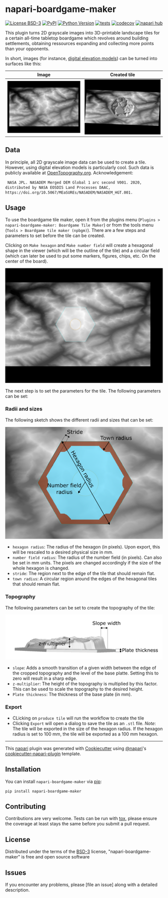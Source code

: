 # napari-boardgame-maker

[![License BSD-3](https://img.shields.io/pypi/l/napari-boardgame-maker.svg?color=green)](https://github.com/jo-mueller/napari-boardgame-maker/raw/main/LICENSE)
[![PyPI](https://img.shields.io/pypi/v/napari-boardgame-maker.svg?color=green)](https://pypi.org/project/napari-boardgame-maker)
[![Python Version](https://img.shields.io/pypi/pyversions/napari-boardgame-maker.svg?color=green)](https://python.org)
[![tests](https://github.com/jo-mueller/napari-boardgame-maker/workflows/tests/badge.svg)](https://github.com/jo-mueller/napari-boardgame-maker/actions)
[![codecov](https://codecov.io/gh/jo-mueller/napari-boardgame-maker/branch/main/graph/badge.svg)](https://codecov.io/gh/jo-mueller/napari-boardgame-maker)
[![napari hub](https://img.shields.io/endpoint?url=https://api.napari-hub.org/shields/napari-boardgame-maker)](https://napari-hub.org/plugins/napari-boardgame-maker)

This plugin turns 2D grayscale images into 3D-printable landscape tiles for a certain all-time tabletop boardgame which revolves around building settlements, obtaining ressources expanding and collecting more points than your opponents.

In short, images (for instance, [digital elevation models](https://en.wikipedia.org/wiki/Digital_elevation_model)) can be turned into surfaces like this:

| Image | Created tile|
| --- | --- |
| <img src="https://github.com/jo-mueller/napari-boardgame-maker/raw/main/docs/imgs/sample.png"> | <img src="https://github.com/jo-mueller/napari-boardgame-maker/raw/main/docs/imgs/sample_as_tile.png"> |

## Data

In principle, all 2D grayscale image data can be used to create a tile. However, using digital elevation models is particularly cool. Such data is publicly available at [OpenTopography.org](https://portal.opentopography.org/raster?opentopoID=OTSDEM.032021.4326.2). Acknowledgement:

```text
 NASA JPL. NASADEM Merged DEM Global 1 arc second V001. 2020, distributed by NASA EOSDIS Land Processes DAAC, https://doi.org/10.5067/MEaSUREs/NASADEM/NASADEM_HGT.001.
```
## Usage

To use the boardgame tile maker, open it from the plugins menu (`Plugins > napari-boardgame-maker: Boardgame Tile Maker`) or from the tools menu (`Tools > Boardgame tile maker (npbgm)`). There are a few steps and parameters to set before the tile can be created.

[](https://github.com/jo-mueller/napari-boardgame-maker/raw/main/docs/imgs/GUI_screenshot.jpg)

Clicking on `Make hexagon` and `Make number field` will create a hexagonal shape in the viewer (which will be the outline of the tile) and a circular field (which can later be used to put some markers, figures, chips, etc. On the center of the board).

![](https://github.com/jo-mueller/napari-boardgame-maker/raw/main/docs/imgs/sample_with_shapes.png)

The next step is to set the parameters for the tile. The following parameters can be set:

### Radii and sizes

The following sketch shows the different radii and sizes that can be set:

![](https://github.com/jo-mueller/napari-boardgame-maker/raw/main/docs/imgs/stride_and_town.png)

- `hexagon radius`: The radius of the hexagon (in pixels). Upon export, this will be rescaled to a desired physical size in mm.
- `number field radius`: The radius of the number field (in pixels). Can also be set in mm units. The pixels are changed accordingly if the size of the whole hexagon is changed.
- `stride`: The region next to the edge of the tile that should remain flat.
- `town radius`: A circular region around the edges of the hexagonal tiles that should remain flat.

### Topography

The following parameters can be set to create the topography of the tile:

![](https://github.com/jo-mueller/napari-boardgame-maker/raw/main/docs/imgs/slope_and_heights.png)

- `slope`: Adds a smooth transition of a given width between the edge of the cropped topography and the level of the base platte. Setting this to zero will result in a sharp edge.
- `z-multiplier`: The height of the topography is multiplied by this factor. This can be used to scale the topography to the desired height.
- `Plate thickness`: The thickness of the base plate (in mm).

### Export

- CLicking on `produce tile` will run the workflow to create the tile
- Clicking `Export` will open a dialog to save the tile as an `.stl` file. *Note*: The tile will be exported in the size of the hexagon radius. If the hexagon radius is set to 100 mm, the tile will be exported as a 100 mm hexagon.

----------------------------------

This [napari] plugin was generated with [Cookiecutter] using [@napari]'s [cookiecutter-napari-plugin] template.

<!--
Don't miss the full getting started guide to set up your new package:
https://github.com/napari/cookiecutter-napari-plugin#getting-started

and review the napari docs for plugin developers:
https://napari.org/stable/plugins/index.html
-->

## Installation

You can install `napari-boardgame-maker` via [pip]:

    pip install napari-boardgame-maker


## Contributing

Contributions are very welcome. Tests can be run with [tox], please ensure
the coverage at least stays the same before you submit a pull request.

## License

Distributed under the terms of the [BSD-3] license,
"napari-boardgame-maker" is free and open source software

## Issues

If you encounter any problems, please [file an issue] along with a detailed description.

[napari]: https://github.com/napari/napari
[Cookiecutter]: https://github.com/audreyr/cookiecutter
[@napari]: https://github.com/napari
[MIT]: http://opensource.org/licenses/MIT
[BSD-3]: http://opensource.org/licenses/BSD-3-Clause
[GNU GPL v3.0]: http://www.gnu.org/licenses/gpl-3.0.txt
[GNU LGPL v3.0]: http://www.gnu.org/licenses/lgpl-3.0.txt
[Apache Software License 2.0]: http://www.apache.org/licenses/LICENSE-2.0
[Mozilla Public License 2.0]: https://www.mozilla.org/media/MPL/2.0/index.txt
[cookiecutter-napari-plugin]: https://github.com/napari/cookiecutter-napari-plugin

[napari]: https://github.com/napari/napari
[tox]: https://tox.readthedocs.io/en/latest/
[pip]: https://pypi.org/project/pip/
[PyPI]: https://pypi.org/
